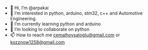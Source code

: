 - 👋 Hi, I’m @arpakai
- 👀 I’m interested in python, arduino, stm32, c++ and Automotive Engineering.
- 🌱 I’m currently learning python and arduino
- 💞️ I’m looking to collaborate on python
- 📫 How to reach me cemalhoysaloglu@gmail.com or kozznow1258@gmail.com

<!---
arpakai/arpakai is a ✨ special ✨ repository because its `README.md` (this file) appears on your GitHub profile.
You can click the Preview link to take a look at your changes.
--->
